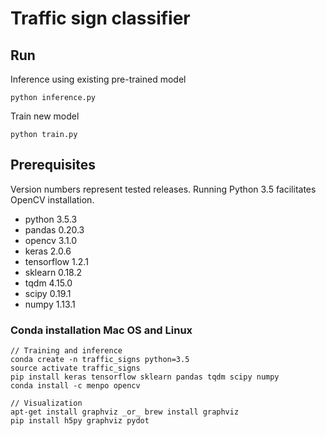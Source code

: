 # Traffic sign classifier

## Run

Inference using existing pre-trained model

    python inference.py

Train new model

    python train.py

## Prerequisites

Version numbers represent tested releases. Running Python 3.5 facilitates OpenCV installation.

- python 3.5.3
- pandas 0.20.3
- opencv 3.1.0
- keras 2.0.6
- tensorflow 1.2.1
- sklearn 0.18.2
- tqdm 4.15.0
- scipy 0.19.1
- numpy 1.13.1

### Conda installation Mac OS and Linux

    // Training and inference
    conda create -n traffic_signs python=3.5
    source activate traffic_signs
    pip install keras tensorflow sklearn pandas tqdm scipy numpy
    conda install -c menpo opencv

    // Visualization
    apt-get install graphviz _or_ brew install graphviz
    pip install h5py graphviz pydot
    